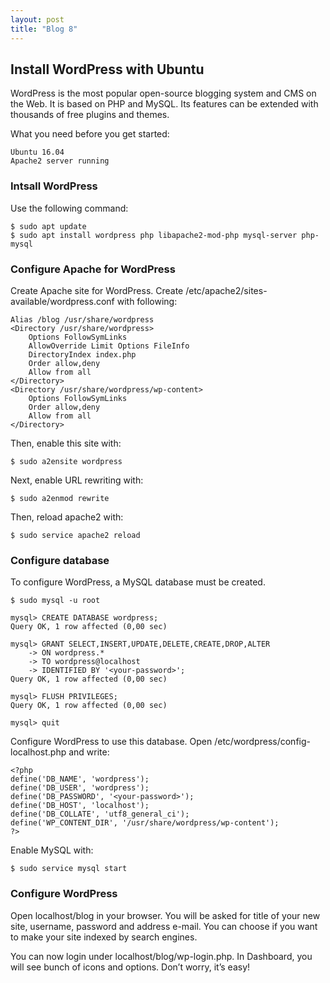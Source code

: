 ```yaml
---
layout: post
title: "Blog 8"
---
```

Install WordPress with Ubuntu
-----------------------------

WordPress is the most popular open-source blogging system and CMS on the Web. It is based on PHP and MySQL. Its features can be extended with thousands of free plugins and themes.

What you need before you get started:

	Ubuntu 16.04
	Apache2 server running


### Intsall WordPress
Use the following command:

	$ sudo apt update
	$ sudo apt install wordpress php libapache2-mod-php mysql-server php-mysql

### Configure Apache for WordPress
Create Apache site for WordPress. Create
	/etc/apache2/sites-available/wordpress.conf
with following:

	Alias /blog /usr/share/wordpress
	<Directory /usr/share/wordpress>
		Options FollowSymLinks
		AllowOverride Limit Options FileInfo
		DirectoryIndex index.php
		Order allow,deny
		Allow from all
	</Directory>
	<Directory /usr/share/wordpress/wp-content>
		Options FollowSymLinks
		Order allow,deny
		Allow from all
	</Directory>

Then, enable this site with:

	$ sudo a2ensite wordpress

Next, enable URL rewriting with:

	$ sudo a2enmod rewrite

Then, reload apache2 with:

	$ sudo service apache2 reload

### Configure database
To configure WordPress, a MySQL database must be created.

	$ sudo mysql -u root

	mysql> CREATE DATABASE wordpress;
	Query OK, 1 row affected (0,00 sec)

	mysql> GRANT SELECT,INSERT,UPDATE,DELETE,CREATE,DROP,ALTER
		-> ON wordpress.*
		-> TO wordpress@localhost
		-> IDENTIFIED BY '<your-password>';
	Query OK, 1 row affected (0,00 sec)

	mysql> FLUSH PRIVILEGES;
	Query OK, 1 row affected (0,00 sec)

	mysql> quit

Configure WordPress to use this database. Open /etc/wordpress/config-localhost.php and write:

	<?php
	define('DB_NAME', 'wordpress');
	define('DB_USER', 'wordpress');
	define('DB_PASSWORD', '<your-password>');
	define('DB_HOST', 'localhost');
	define('DB_COLLATE', 'utf8_general_ci');
	define('WP_CONTENT_DIR', '/usr/share/wordpress/wp-content');
	?>

Enable MySQL with:

	$ sudo service mysql start

### Configure WordPress
Open localhost/blog in your browser. You will be asked for title of your new site, username, password and address e-mail. You can choose if you want to make your site indexed by search engines.

You can now login under localhost/blog/wp-login.php. In Dashboard, you will see bunch of icons and options. Don’t worry, it’s easy!
